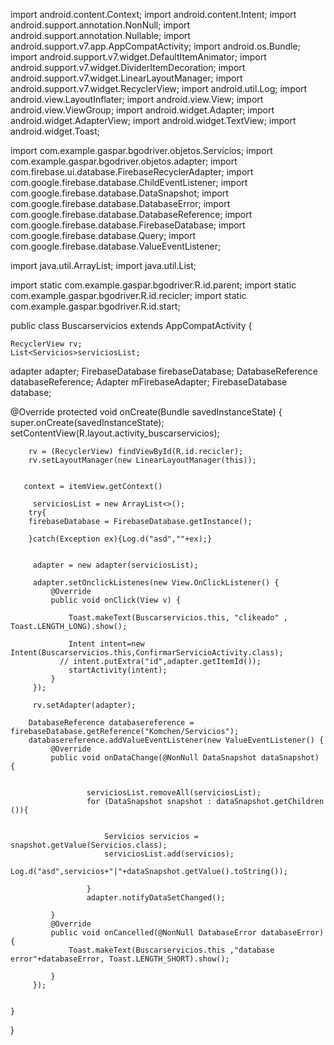 
import android.content.Context;
import android.content.Intent;
import android.support.annotation.NonNull;
import android.support.annotation.Nullable;
import android.support.v7.app.AppCompatActivity;
import android.os.Bundle;
import android.support.v7.widget.DefaultItemAnimator;
import android.support.v7.widget.DividerItemDecoration;
import android.support.v7.widget.LinearLayoutManager;
import android.support.v7.widget.RecyclerView;
import android.util.Log;
import android.view.LayoutInflater;
import android.view.View;
import android.view.ViewGroup;
import android.widget.Adapter;
import android.widget.AdapterView;
import android.widget.TextView;
import android.widget.Toast;

import com.example.gaspar.bgodriver.objetos.Servicios;
import com.example.gaspar.bgodriver.objetos.adapter;
import com.firebase.ui.database.FirebaseRecyclerAdapter;
import com.google.firebase.database.ChildEventListener;
import com.google.firebase.database.DataSnapshot;
import com.google.firebase.database.DatabaseError;
import com.google.firebase.database.DatabaseReference;
import com.google.firebase.database.FirebaseDatabase;
import com.google.firebase.database.Query;
import com.google.firebase.database.ValueEventListener;

import java.util.ArrayList;
import java.util.List;

import static com.example.gaspar.bgodriver.R.id.parent;
import static com.example.gaspar.bgodriver.R.id.recicler;
import static com.example.gaspar.bgodriver.R.id.start;

public class Buscarservicios extends AppCompatActivity  {

    RecyclerView rv;
    List<Servicios>serviciosList;
   adapter adapter;
   FirebaseDatabase firebaseDatabase;
   DatabaseReference databaseReference;
   Adapter mFirebaseAdapter;
   FirebaseDatabase database;



   @Override
    protected void onCreate(Bundle savedInstanceState) {
        super.onCreate(savedInstanceState);
        setContentView(R.layout.activity_buscarservicios);

        rv = (RecyclerView) findViewById(R.id.recicler);
        rv.setLayoutManager(new LinearLayoutManager(this));


       context = itemView.getContext()

         serviciosList = new ArrayList<>();
        try{
        firebaseDatabase = FirebaseDatabase.getInstance();

        }catch(Exception ex){Log.d("asd",""+ex);}


         adapter = new adapter(serviciosList);

         adapter.setOnclickListenes(new View.OnClickListener() {
             @Override
             public void onClick(View v) {

                 Toast.makeText(Buscarservicios.this, "clikeado" , Toast.LENGTH_LONG).show();

                 Intent intent=new Intent(Buscarservicios.this,ConfirmarServicioActivity.class);
               // intent.putExtra("id",adapter.getItemId());
                 startActivity(intent);
             }
         });

         rv.setAdapter(adapter);

        DatabaseReference databasereference = firebaseDatabase.getReference("Komchen/Servicios");
        databasereference.addValueEventListener(new ValueEventListener() {
             @Override
             public void onDataChange(@NonNull DataSnapshot dataSnapshot) {


                     serviciosList.removeAll(serviciosList);
                     for (DataSnapshot snapshot : dataSnapshot.getChildren ()){


                         Servicios servicios =  snapshot.getValue(Servicios.class);
                         serviciosList.add(servicios);
                         Log.d("asd",servicios+"|"+dataSnapshot.getValue().toString());

                     }
                     adapter.notifyDataSetChanged();

             }
             @Override
             public void onCancelled(@NonNull DatabaseError databaseError) {
                 Toast.makeText(Buscarservicios.this ,"database error"+databaseError, Toast.LENGTH_SHORT).show();

             }
         });


    }
}


